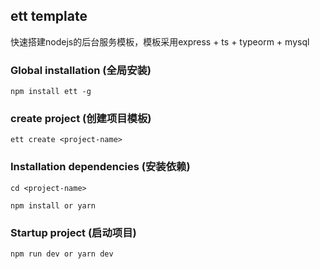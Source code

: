 ## ett template

快速搭建nodejs的后台服务模板，模板采用express + ts + typeorm + mysql

### Global installation (全局安装)
```
npm install ett -g
```

### create project (创建项目模板)
```
ett create <project-name>
```

### Installation dependencies (安装依赖)
```
cd <project-name>
```
```
npm install or yarn
```

### Startup project (启动项目)
```
npm run dev or yarn dev
```

